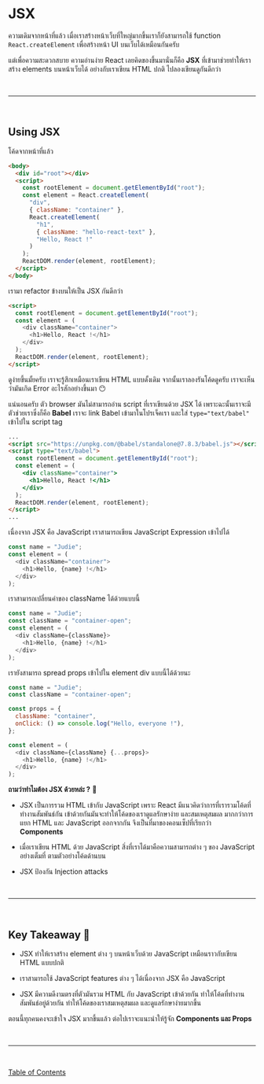 # JSX

ความเดิมจากหน้าที่แล้ว เมื่อเราสร้างหน้าเว็บที่ใหญ่มากขึ้นเราก็ยังสามารถใช้ function `React.createElement` เพื่อสร้างหน้า UI บนเว็บได้เหมือนกันครับ

แต่เพื่อความสะดวกสบาย ความอ่านง่าย React เลยคิดของขึ้นมานั่นก็คือ **JSX** ที่เข้ามาช่วยทำให้เราสร้าง elements บนหน้าเว็บได้ อย่างกับเราเขียน HTML ปกติ ไปลองเขียนดูกันดีกว่า

<br><hr><br>

## Using JSX

โค้ดจากหน้าที่แล้ว

```html
<body>
  <div id="root"></div>
  <script>
    const rootElement = document.getElementById("root");
    const element = React.createElement(
      "div",
      { className: "container" },
      React.createElement(
        "h1",
        { className: "hello-react-text" },
        "Hello, React !"
      )
    );
    ReactDOM.render(element, rootElement);
  </script>
</body>
```

เรามา refactor ข้างบนให้เป็น JSX กันดีกว่า

```html
<script>
  const rootElement = document.getElementById("root");
  const element = (
    <div className="container">
      <h1>Hello, React !</h1>
    </div>
  );
  ReactDOM.render(element, rootElement);
</script>
```

ดูง่ายขึ้นมั้ยครับ เราจะรู้สึกเหมือนเราเขียน HTML แบบดั้งเดิม จากนั้นเราลองรันโค้ดดูครับ เราจะเห็นว่ามันเกิด Error อะไรสักอย่างขึ้นมา 😶

แน่นอนครับ ตัว browser มันไม่สามารถอ่าน script ที่เราเขียนด้วย JSX ได้ เพราะฉะนั้นเราจะมีตัวช่วยเราซึ่งก็คือ **Babel** เราจะ link Babel เข้ามาในโปรเจ็คเรา และใส่ `type="text/babel"` เข้าไปใน script tag

```html
...
<script src="https://unpkg.com/@babel/standalone@7.8.3/babel.js"></script>
<script type="text/babel">
  const rootElement = document.getElementById("root");
  const element = (
    <div className="container">
      <h1>Hello, React !</h1>
    </div>
  );
  ReactDOM.render(element, rootElement);
</script>
...
```

เนื่องจาก JSX คือ JavaScript เราสามารถเขียน JavaScript Expression เข้าไปได้

```js
const name = "Judie";
const element = (
  <div className="container">
    <h1>Hello, {name} !</h1>
  </div>
);
```

เราสามารถเปลี่ยนค่าของ className ได้ด้วยแบบนี้

```js
const name = "Judie";
const className = "container-open";
const element = (
  <div className={className}>
    <h1>Hello, {name} !</h1>
  </div>
);
```

เรายังสามารถ spread props เข้าไปใน element div แบบนี้ได้ด้วยนะ

```js
const name = "Judie";
const className = "container-open";

const props = {
  className: "container",
  onClick: () => console.log("Hello, everyone !"),
};

const element = (
  <div className={className} {...props}>
    <h1>Hello, {name} !</h1>
  </div>
);
```

**ถามว่าทำไมต้อง JSX ด้วยหล่ะ ?** 🌟

- JSX เป็นการรวม HTML เข้ากับ JavaScript เพราะ React มีแนวคิดว่าการที่เรารวมโค้ดที่ทำงานสัมพันธ์กัน เข้าด้วยกันมันจะทำให้โค้ดของเราดูแลรักษาง่าย และสมเหตุสมผล มากกว่าการแยก HTML และ JavaScript ออกจากกัน จึงเป็นที่มาของคอนเซ็ปที่เรียกว่า **Components**

- เมื่อเราเขียน HTML ด้วย JavaScript สิ่งที่เราได้มาคือความสามารถต่าง ๆ ของ JavaScript อย่างเต็มที่ ตามตัวอย่างโค้ดด้านบน

- JSX ป้องกัน Injection attacks

<br><hr><br>

## Key Takeaway 🌟

- JSX ทำให้เราสร้าง element ต่าง ๆ บนหน้าเว็บด้วย JavaScript เหมือนราวกับเขียน HTML แบบปกติ

- เราสามารถใช้ JavaScript features ต่าง ๆ ได้เนื่องจาก JSX คือ JavaScript

- JSX มีความดีงามตรงที่ตัวมันรวม HTML กับ JavaScript เข้าด้วยกัน ทำให้โค้ดที่ทำงานสัมพันธ์อยู่ด้วยกัน ทำให้โค้ดของเราสมเหตุสมผล และดูแลรักษาง่ายมากขึ้น

ตอนนี้ทุกคนคงจะเข้าใจ JSX มากขึ้นแล้ว ต่อไปเราจะแนะนำให้รู้จัก **Components และ Props**

<br><hr><br>

[Table of Contents](https://github.com/napatwongchr/intro-to-react/blob/main/README.md)

